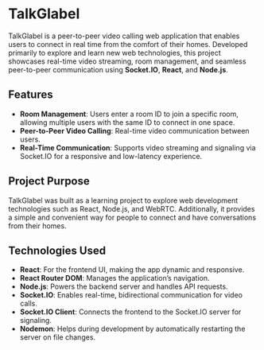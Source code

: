 # TalkGlabel

TalkGlabel is a peer-to-peer video calling web application that enables users to connect in real time from the comfort of their homes. Developed primarily to explore and learn new web technologies, this project showcases real-time video streaming, room management, and seamless peer-to-peer communication using **Socket.IO**, **React**, and **Node.js**.

## Features
- **Room Management**: Users enter a room ID to join a specific room, allowing multiple users with the same ID to connect in one space.
- **Peer-to-Peer Video Calling**: Real-time video communication between users.
- **Real-Time Communication**: Supports video streaming and signaling via Socket.IO for a responsive and low-latency experience.

## Project Purpose
TalkGlabel was built as a learning project to explore web development technologies such as React, Node.js, and WebRTC. Additionally, it provides a simple and convenient way for people to connect and have conversations from their homes.

## Technologies Used
- **React**: For the frontend UI, making the app dynamic and responsive.
- **React Router DOM**: Manages the application’s navigation.
- **Node.js**: Powers the backend server and handles API requests.
- **Socket.IO**: Enables real-time, bidirectional communication for video calls.
- **Socket.IO Client**: Connects the frontend to the Socket.IO server for signaling.
- **Nodemon**: Helps during development by automatically restarting the server on file changes.

